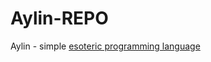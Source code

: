 # Aylin-REPO
Aylin - simple [esoteric programming language](https://en.wikipedia.org/wiki/Esoteric_programming_language)
